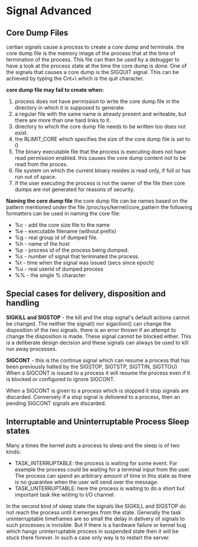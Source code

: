 # Signal Advanced 

## Core Dump Files 
certian signals cause a process to create a core dump and terminate. the core dump file is the memory image of the process that at the time of termination of the process. This file can then be used by a debugger to have a look at the process state at the time the core dump is done. 
One of the signals that causes a core dump is the SIGQUIT signal. This can be achieved by typing the Cnt+\ which is the quit character. 

**core dump file may fail to create when:** 
1. process does not have permission to write the core dump file in the directory in which it is supposed to generate. 
2. a regular file with the same name is already present and writeable, but there are more than one hard links to it. 
3. directory to which the core dump file needs to be written too does not exist. 
4. the RLIMIT_CORE which specifies the size of the core dump file is set to 0 
5. The binary executable file that the process is executing does not have read permission enabled. this causes the core dump content not to be read from the proces.
6. file system on which the current binary resides is read only, if full or has run out of space. 
7. if the user executing the process is not the owner of the file then core dumps are not generated for reasons of security. 

**Naming the core dump file** 
the core dump file can be names based on the pattern mentioned under the file /proc/sys/kernel/core_pattern the following formatters can be used in naming the core file: 
* %c - add the core size file to the name 
* %e - executable filename (without prefix) 
* %g - real group id of dumped file. 
* %h - name of the host 
* %p - process id of the process being dumped. 
* %s - number of signal that terminated the process. 
* %t - time when the signal was issued (secs since epoch) 
* %u - real userid of dumped process 
* %% - the single % character 

## Special cases for delivery, disposition and handling

**SIGKILL and SIGSTOP** - the kill and the stop signal's default actions cannot be changed. The neither the signal() nor sigaction() can change the disposition of the two signals. there is an error thrown if an attempt to change the disposition is made. These signal cannot be blocked either. This is a deliberate design decision and these signals can always be used to kill run away processes. 

**SIGCONT** - this is the continue signal which can resume a process that has been previously halted by the SIGSTOP, SIGTSTP, SIGTTIN, SIGTTOU) 
When a SIGCONT is issued to a process it will resume the process even if it is blocked or configured to ignore SIGCONT. 

When a SIGCONT is given to a process which is stopped it stop signals are discarded. Conversely if a stop signal is delivered to a process, then an pending SIGCONT signals are discarded. 

## Interruptable and Uninterruptable Process Sleep states 
Many a times the kernel puts a process to sleep and the sleep is of two kinds: 
* TASK_INTERRUPTABLE: the process is waiting for some event. For example the process could be waiting for a terminal input from the user. The process can spend an arbitrary amount of time in this state as there is no guarantee when the user will send over the message.
* TASK_UNTERRUPTABLE: here the process is waiting to do a short but important task like writing to I/O channel. 

In the second kind of sleep state the signals like SIGKILL and SIGSTOP do not reach the process until it emerges from the state. Generally the task uninterruptable timeframes are so small the delay in delivery of signals to such processes is invisible. But if there is a hardware failure or kernel bug which hangs uninterruptable process in suspended state then it will be stuck there forever. In such a case only way is to restart the server. 

 

